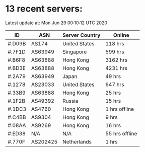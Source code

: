 # 13 recent servers:

Latest update at: Mon Jun 29 00:10:12 UTC 2020

| ID | ASN | Server Country | Online |
| -- | --- | -------------- | ------ |
| #.D09B | AS174 | United States | 118 hrs |
| #.7F1D | AS63949 | Singapore | 599 hrs |
| #.B6F8 | AS63888 | Hong Kong | 3162 hrs |
| #.BD3E | AS63888 | Hong Kong | 4231 hrs |
| #.2A79 | AS63949 | Japan | 49 hrs |
| #.1278 | AS23033 | United States | 647 hrs |
| #.33B9 | AS63888 | Hong Kong | 25 hrs |
| #.1F2B | AS49392 | Russia | 15 hrs |
| #.1DC3 | AS4760 | Hong Kong | 1 hrs offline |
| #.C4BB | AS9304 | Hong Kong | 9 hrs |
| #.08AA | AS9269 | Hong Kong | 16 hrs |
| #.ED38 | N/A | N/A | 55 hrs offline |
| #.770F | AS202425 | Netherlands | 1 hrs |

